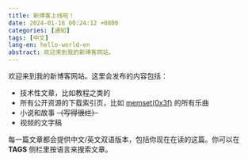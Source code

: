 ```yaml
---
title: 新博客上线啦！
date: 2024-01-16 00:24:12 +0800
categories: [通知]
tags: [中文]
lang-en: hello-world-en
abstract: 欢迎来到我的新博客网站。
---
```


欢迎来到我的新博客网站。这里会发布的内容包括：

- 技术性文章，比如教程之类的
- 所有公开资源的下载索引页，比如 [memset(0x3f)](https://audio.com/memset-0x3f) 的所有乐曲
- 小说和故事 ~~（写得很烂）~~
- 视频的文字稿

每一篇文章都会提供中文/英文双语版本，包括你现在在读的这篇。你可以在 **TAGS** 侧栏里按语言来搜索文章。
